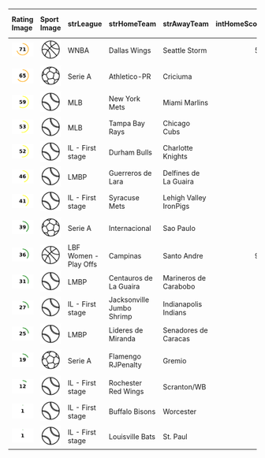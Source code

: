 | Rating Image                                                                                                                           | Sport Image                                                                                                          | strLeague             | strHomeTeam               | strAwayTeam            |   intHomeScore |   intAwayScore | strStatus      | TV Listing Link                                                                 |
|:---------------------------------------------------------------------------------------------------------------------------------------|:---------------------------------------------------------------------------------------------------------------------|:----------------------|:--------------------------|:-----------------------|---------------:|---------------:|:---------------|:--------------------------------------------------------------------------------|
| <img src="https://raw.githubusercontent.com/BlakeDuncan25/Donut-SVG-Ratings/bac4e4a278175106499642192132b1786a9aec38/71.svg" alt="71"> | <img src="https://raw.githubusercontent.com/BlakeDuncan25/Donut-SVG-Ratings/master/basketball.png" alt="Basketball"> | WNBA                  | Dallas Wings              | Seattle Storm          |             52 |             55 | 3rd Quarter 5  | <a href="https://www.wnba.com/schedule?season=2024&month=all">WNBA Schedule</a> |
| <img src="https://raw.githubusercontent.com/BlakeDuncan25/Donut-SVG-Ratings/bac4e4a278175106499642192132b1786a9aec38/65.svg" alt="65"> | <img src="https://raw.githubusercontent.com/BlakeDuncan25/Donut-SVG-Ratings/master/soccer.png" alt="Soccer">         | Serie A               | Athletico-PR              | Criciuma               |              1 |              1 | 54             | <a href="https://www.livesoccertv.com/schedules/">Live Soccer TV</a>            |
| <img src="https://raw.githubusercontent.com/BlakeDuncan25/Donut-SVG-Ratings/bac4e4a278175106499642192132b1786a9aec38/59.svg" alt="59"> | <img src="https://raw.githubusercontent.com/BlakeDuncan25/Donut-SVG-Ratings/master/baseball.png" alt="Baseball">     | MLB                   | New York Mets             | Miami Marlins          |              0 |              0 | 5th Inning     | <a href="https://www.mlb.com/schedule">MLB Schedule</a>                         |
| <img src="https://raw.githubusercontent.com/BlakeDuncan25/Donut-SVG-Ratings/bac4e4a278175106499642192132b1786a9aec38/53.svg" alt="53"> | <img src="https://raw.githubusercontent.com/BlakeDuncan25/Donut-SVG-Ratings/master/baseball.png" alt="Baseball">     | MLB                   | Tampa Bay Rays            | Chicago Cubs           |              0 |              2 | 6th Inning     | <a href="https://www.mlb.com/schedule">MLB Schedule</a>                         |
| <img src="https://raw.githubusercontent.com/BlakeDuncan25/Donut-SVG-Ratings/bac4e4a278175106499642192132b1786a9aec38/52.svg" alt="52"> | <img src="https://raw.githubusercontent.com/BlakeDuncan25/Donut-SVG-Ratings/master/baseball.png" alt="Baseball">     | IL - First stage      | Durham Bulls              | Charlotte Knights      |              3 |              2 | 6th Inning     | <a href="http://milb.tv/">MiLB.TV</a>                                           |
| <img src="https://raw.githubusercontent.com/BlakeDuncan25/Donut-SVG-Ratings/bac4e4a278175106499642192132b1786a9aec38/46.svg" alt="46"> | <img src="https://raw.githubusercontent.com/BlakeDuncan25/Donut-SVG-Ratings/master/baseball.png" alt="Baseball">     | LMBP                  | Guerreros de Lara         | Delfines de La Guaira  |              2 |              3 | 7th Inning     | <a href="https://www.youtube.com/@LMBPVE/streams">YouTube</a>                   |
| <img src="https://raw.githubusercontent.com/BlakeDuncan25/Donut-SVG-Ratings/bac4e4a278175106499642192132b1786a9aec38/41.svg" alt="41"> | <img src="https://raw.githubusercontent.com/BlakeDuncan25/Donut-SVG-Ratings/master/baseball.png" alt="Baseball">     | IL - First stage      | Syracuse Mets             | Lehigh Valley IronPigs |              4 |              2 | 6th Inning     | <a href="http://milb.tv/">MiLB.TV</a>                                           |
| <img src="https://raw.githubusercontent.com/BlakeDuncan25/Donut-SVG-Ratings/bac4e4a278175106499642192132b1786a9aec38/39.svg" alt="39"> | <img src="https://raw.githubusercontent.com/BlakeDuncan25/Donut-SVG-Ratings/master/soccer.png" alt="Soccer">         | Serie A               | Internacional             | Sao Paulo              |              0 |              0 | 51             | <a href="https://www.livesoccertv.com/schedules/">Live Soccer TV</a>            |
| <img src="https://raw.githubusercontent.com/BlakeDuncan25/Donut-SVG-Ratings/bac4e4a278175106499642192132b1786a9aec38/36.svg" alt="36"> | <img src="https://raw.githubusercontent.com/BlakeDuncan25/Donut-SVG-Ratings/master/basketball.png" alt="Basketball"> | LBF Women - Play Offs | Campinas                  | Santo Andre            |             90 |             82 | 4th Quarter 10 | <a href="https://www.youtube.com/@LiveBasketballBR/streams">YouTube</a>         |
| <img src="https://raw.githubusercontent.com/BlakeDuncan25/Donut-SVG-Ratings/bac4e4a278175106499642192132b1786a9aec38/31.svg" alt="31"> | <img src="https://raw.githubusercontent.com/BlakeDuncan25/Donut-SVG-Ratings/master/baseball.png" alt="Baseball">     | LMBP                  | Centauros de La Guaira    | Marineros de Carabobo  |              3 |              1 | 7th Inning     | <a href="https://www.youtube.com/@LMBPVE/streams">YouTube</a>                   |
| <img src="https://raw.githubusercontent.com/BlakeDuncan25/Donut-SVG-Ratings/bac4e4a278175106499642192132b1786a9aec38/27.svg" alt="27"> | <img src="https://raw.githubusercontent.com/BlakeDuncan25/Donut-SVG-Ratings/master/baseball.png" alt="Baseball">     | IL - First stage      | Jacksonville Jumbo Shrimp | Indianapolis Indians   |              0 |              2 | 5th Inning     | <a href="http://milb.tv/">MiLB.TV</a>                                           |
| <img src="https://raw.githubusercontent.com/BlakeDuncan25/Donut-SVG-Ratings/bac4e4a278175106499642192132b1786a9aec38/25.svg" alt="25"> | <img src="https://raw.githubusercontent.com/BlakeDuncan25/Donut-SVG-Ratings/master/baseball.png" alt="Baseball">     | LMBP                  | Lideres de Miranda        | Senadores de Caracas   |              4 |              8 | 8th Inning     | <a href="https://www.youtube.com/@LMBPVE/streams">YouTube</a>                   |
| <img src="https://raw.githubusercontent.com/BlakeDuncan25/Donut-SVG-Ratings/bac4e4a278175106499642192132b1786a9aec38/19.svg" alt="19"> | <img src="https://raw.githubusercontent.com/BlakeDuncan25/Donut-SVG-Ratings/master/soccer.png" alt="Soccer">         | Serie A               | Flamengo RJPenalty        | Gremio                 |              1 |              0 | 52             | <a href="https://www.livesoccertv.com/schedules/">Live Soccer TV</a>            |
| <img src="https://raw.githubusercontent.com/BlakeDuncan25/Donut-SVG-Ratings/bac4e4a278175106499642192132b1786a9aec38/12.svg" alt="12"> | <img src="https://raw.githubusercontent.com/BlakeDuncan25/Donut-SVG-Ratings/master/baseball.png" alt="Baseball">     | IL - First stage      | Rochester Red Wings       | Scranton/WB            |              0 |              4 | 6th Inning     | <a href="http://milb.tv/">MiLB.TV</a>                                           |
| <img src="https://raw.githubusercontent.com/BlakeDuncan25/Donut-SVG-Ratings/bac4e4a278175106499642192132b1786a9aec38/1.svg" alt="1">   | <img src="https://raw.githubusercontent.com/BlakeDuncan25/Donut-SVG-Ratings/master/baseball.png" alt="Baseball">     | IL - First stage      | Buffalo Bisons            | Worcester              |              0 |              7 | 6th Inning     | <a href="http://milb.tv/">MiLB.TV</a>                                           |
| <img src="https://raw.githubusercontent.com/BlakeDuncan25/Donut-SVG-Ratings/bac4e4a278175106499642192132b1786a9aec38/1.svg" alt="1">   | <img src="https://raw.githubusercontent.com/BlakeDuncan25/Donut-SVG-Ratings/master/baseball.png" alt="Baseball">     | IL - First stage      | Louisville Bats           | St. Paul               |              0 |             12 | 6th Inning     | <a href="http://milb.tv/">MiLB.TV</a>                                           |